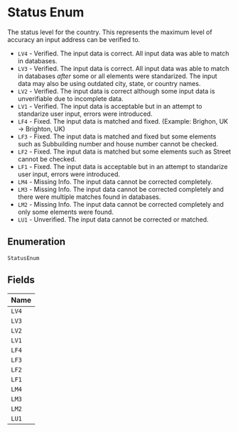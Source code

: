 
# Status Enum

The status level for the country. This represents the maximum level of
accuracy an input address can be verified to.

* `LV4` - Verified. The input data is correct. All input data was able to match in databases.
* `LV3` - Verified. The input data is correct. All input data was able to match in databases <em>after</em> some or all elements were standarized. The input data may also be using outdated city, state, or country names.
* `LV2` - Verified. The input data is correct although some input data is unverifiable due to incomplete data.
* `LV1` - Verified. The input data is acceptable but in an attempt to standarize user input, errors were introduced.
* `LF4` - Fixed. The input data is matched and fixed. (Example: Brighon, UK -> Brighton, UK)
* `LF3` - Fixed. The input data is matched and fixed but some elements such as Subbuilding number and house number cannot be checked.
* `LF2` - Fixed. The input data is matched but some elements such as Street cannot be checked.
* `LF1` - Fixed. The input data is acceptable but in an attempt to standarize user input, errors were introduced.
* `LM4` - Missing Info. The input data cannot be corrected completely.
* `LM3` - Missing Info. The input data cannot be corrected completely and there were multiple matches found in databases.
* `LM2` - Missing Info. The input data cannot be corrected completely and only some elements were found.
* `LU1` - Unverified. The input data cannot be corrected or matched.

## Enumeration

`StatusEnum`

## Fields

| Name |
|  --- |
| `LV4` |
| `LV3` |
| `LV2` |
| `LV1` |
| `LF4` |
| `LF3` |
| `LF2` |
| `LF1` |
| `LM4` |
| `LM3` |
| `LM2` |
| `LU1` |

